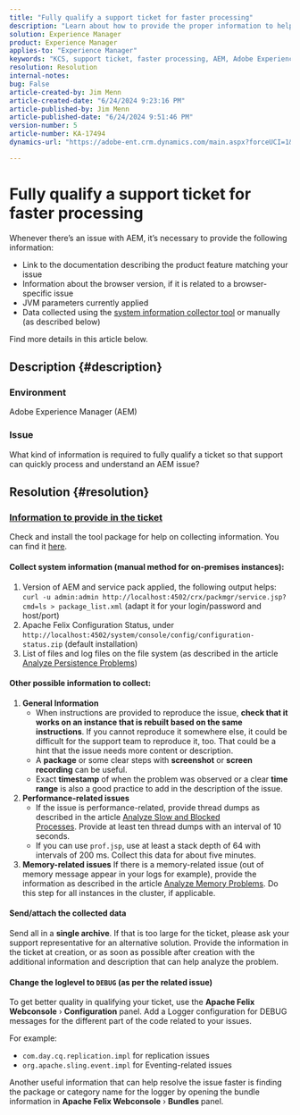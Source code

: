```yaml
---
title: "Fully qualify a support ticket for faster processing"
description: "Learn about how to provide the proper information to help support can quickly process and understand an AEM issue."
solution: Experience Manager
product: Experience Manager
applies-to: "Experience Manager"
keywords: "KCS, support ticket, faster processing, AEM, Adobe Experience Manager, fully qualify, faster processing, How To"
resolution: Resolution
internal-notes: 
bug: False
article-created-by: Jim Menn
article-created-date: "6/24/2024 9:23:16 PM"
article-published-by: Jim Menn
article-published-date: "6/24/2024 9:51:46 PM"
version-number: 5
article-number: KA-17494
dynamics-url: "https://adobe-ent.crm.dynamics.com/main.aspx?forceUCI=1&pagetype=entityrecord&etn=knowledgearticle&id=8a6a8cf4-6f32-ef11-8409-000d3a5a67ba"

---
```

# Fully qualify a support ticket for faster processing


Whenever there’s an issue with AEM, it’s necessary to provide the following information:

- Link to the documentation describing the product feature matching your issue
- Information about the browser version, if it is related to a browser-specific issue
- JVM parameters currently applied
- Data collected using the [system information collector tool](https://helpx.adobe.com/experience-manager/kb/support-info-collector.html) or manually (as described below)


Find more details in this article below.

## Description {#description}


### <b>Environment</b>

Adobe Experience Manager (AEM)

### <b>Issue</b>

What kind of information is required to fully qualify a ticket so that support can quickly process and understand an AEM issue?




## Resolution {#resolution}


### <u><b>Information to provide in the ticket</b></u>

Check and install the tool package for help on collecting information. You can find it [here](https://helpx.adobe.com/experience-manager/kb/index/tools.html).

#### <b>Collect system information (manual method for on-premises instances):</b>

1. Version of AEM and service pack applied, the following output helps: `curl -u admin:admin http://localhost:4502/crx/packmgr/service.jsp?cmd=ls > package_list.xml` (adapt it for your login/password and host/port)
2. Apache Felix Configuration Status, under `http://localhost:4502/system/console/config/configuration-status.zip` (default installation)
3. List of files and log files on the file system (as described in the article [Analyze Persistence Problems](https://helpx.adobe.com/experience-manager/kb/AnalyzePersistenceProblems.html))


#### <b>Other possible information to collect:</b>

1. <b>General Information</b>
    - When instructions are provided to reproduce the issue, <b>check that it works on an instance that is rebuilt based on the same instructions</b>. If you cannot reproduce it somewhere else, it could be difficult for the support team to reproduce it, too. That could be a hint that the issue needs more content or description.
    - A <b>package</b> or some clear steps with <b>screenshot</b> or <b>screen recording</b> can be useful.
    - Exact <b>timestamp</b> of when the problem was observed or a clear <b>time range</b> is also a good practice to add in the description of the issue.
2. <b>Performance-related issues</b>
    - If the issue is performance-related, provide thread dumps as described in the article [Analyze Slow and Blocked Processes](https://helpx.adobe.com/experience-manager/kb/AnalyzeSlowAndBlockedProcesses.html). Provide at least ten thread dumps with an interval of 10 seconds.
    - If you can use `prof.jsp`, use at least a stack depth of 64 with intervals of 200 ms. Collect this data for about five minutes.
3. <b>Memory-related issues</b>    If there is a memory-related issue (out of memory message appear in your logs for example), provide the information as described in the article [Analyze Memory Problems](https://experienceleague.adobe.com/docs/experience-cloud-kcs/kbarticles/KA-17482.html?lang=en). Do this step for all instances in the cluster, if applicable.


#### <b>Send/attach the collected data</b>

Send all in a <b>single archive</b>. If that is too large for the ticket, please ask your support representative for an alternative solution. Provide the information in the ticket at creation, or as soon as possible after creation with the additional information and description that can help analyze the problem.

#### <b>Change the loglevel to `DEBUG` (as per the related issue)</b>

To get better quality in qualifying your ticket, use the <b>Apache Felix Webconsole</b> › <b>Configuration</b> panel. Add a Logger configuration for DEBUG messages for the different part of the code related to your issues.

For example:

- `com.day.cq.replication.impl` for replication issues
- `org.apache.sling.event.impl` for Eventing-related issues

    


Another useful information that can help resolve the issue faster is finding the package or category name for the logger by opening the bundle information in <b>Apache Felix Webconsole</b> › <b>Bundles </b>panel.
